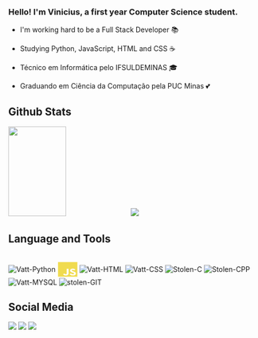 ### Hello! I'm Vinicius, a first year Computer Science student. 

- I'm working hard to be a Full Stack Developer 📚

- Studying Python, JavaScript, HTML and CSS ☕

- Técnico em Informática pelo IFSULDEMINAS 🎓

- Graduando em Ciência da Computação pela PUC Minas 💕

## Github Stats

<div>
  <img height="180em" width="48%" src="https://github-readme-stats.vercel.app/api?username=Vinicius203&show_icons=true&theme=radical"/>
  <img height="180em" widht="48%" src="https://github-readme-stats.vercel.app/api/top-langs/?username=Vinicius203&layout=compact&langs_count=16&theme=radical"/>
</div>

## Language and Tools

<div style="display: inline_block" align="left"><br>
  <img align="center" alt="Vatt-Python" height="30" width="40" src="https://cdn.jsdelivr.net/gh/devicons/devicon/icons/python/python-original.svg">
  <img align="center" alt="Vatt-Js" height="30" width="40" src="https://raw.githubusercontent.com/devicons/devicon/master/icons/javascript/javascript-plain.svg">
  <img align="center" alt="Vatt-HTML" height="30" width="40" src="https://cdn.jsdelivr.net/gh/devicons/devicon/icons/html5/html5-plain.svg">
  <img align="center" alt="Vatt-CSS" height="30" width="40" src="https://cdn.jsdelivr.net/gh/devicons/devicon/icons/css3/css3-plain.svg">
  <img align="center" alt="Stolen-C" height="30" width="40" src="https://cdn.jsdelivr.net/gh/devicons/devicon/icons/c/c-plain.svg">        
  <img align="center" alt="Stolen-CPP" height="30" width="40" src="https://cdn.jsdelivr.net/gh/devicons/devicon/icons/cplusplus/cplusplus-plain.svg"> 
  <img align="center" alt="Vatt-MYSQL" height="30" width="40" src="https://cdn.jsdelivr.net/gh/devicons/devicon/icons/mysql/mysql-original.svg">
  <img align="center" alt="stolen-GIT" height="30" width="40" src="https://cdn.jsdelivr.net/gh/devicons/devicon/icons/git/git-original.svg" />     
</div>

## Social Media

<div style="display: inline-block"> 
  <a href="https://www.instagram.com/viniciusmartinsf_/" target="_blank"><img src="https://img.shields.io/badge/-Instagram-%23E4405F?style=for-the-badge&logo=instagram&logoColor=white" target="_blank"></a>
  <a href="https://discord.com/users/355771247952396289" target="_blank"><img src="https://img.shields.io/badge/Discord-7289DA?style=for-the-badge&logo=discord&logoColor=white" target="_blank"></a> 
  <a href="https://www.linkedin.com/in/vinicius-martins203/" target="_blank"><img src="https://img.shields.io/badge/-LinkedIn-%230077B5?style=for-the-badge&logo=linkedin&logoColor=white" target="_blank"></a> 
</div>
